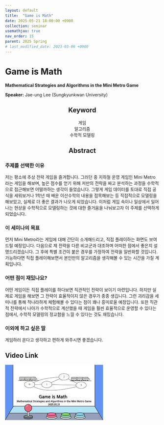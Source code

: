 ```yaml
---
layout: default
title:  "Game is Math"
date: 2025-05-21 18:00:00 +0900
collection: seminar
usemathjax: true
nav_order: 15
parent: 2025 Spring
# last_modified_date: 2023-03-06 +0900
---
```

# Game is Math
__Mathematical Strategies and Algorithms in the Mini Metro Game__

**Speaker:** Jae-ung Lee (Sungkyunkwan University) <br>
   
## <center> Keyword </center>
<center>게임</center>
<center>알고리즘</center>
<center>수학적 모델링</center>
   
## <center> Abstract </center>

### 주제를 선택한 이유
저는 평소에 추상 전략 게임을 즐겨합니다. 그러던 중 지하철 운영 게임인 Mini Metro라는 게임을 해보며, 높은 점수를 얻기 위해 저만의 전략을 짜고 분석하는 과정을 수학적으로 접근해보면 어떨까하는 생각이 들었습니다. 그렇게 게임 데이터를 토대로 직접 공식을 세워보거나 1학년 때 배운 이산수학의 내용을 접목해보는 등 직접적으로 모델링을 해보았고, 실제로 더 좋은 결과가 나오게 되었습니다. 이처럼 게임 속이나 일상에서 일어나는 현상을 수학적으로 모델링하는 것에 대한 즐거움을 나눠보고자 이 주제를 선택하게 되었습니다.

### 이 세미나의 목표
먼저 Mini Metro라는 게임에 대해 간단히 소개해드리고, 직접 플레이하는 화면도 보여드릴 예정입니다. 다음으로 제 전략을 다른 비교군과 대조하며 어떠한 점에서 좋은지 설명드리겠습니다. 그 후에 특별 조건이 붙은 경우를 가정하여 전략을 일반화할 것입니다. 가능하다면 직접 플레이해보면서 본인만의 알고리즘을 생각해볼 수 있는 시간을 가질 계획입니다.

### 어떤 점이 재밌나요?
어떤 게임이든 직접 플레이를 하다보면 직관적인 전략이 보이기 마련입니다. 하지만 실제로 게임을 해보면 그 전략이 효율적이지 않은 경우가 종종 생깁니다. 그런 괴리감을 세미나를 통해 적나라하게 체험해볼 수 있다는 점이 꽤나 흥미로울 예정입니다. 또한 직관적 전략에서 나아가 수학적으로 계산했을 때 게임을 훨씬 효율적으로 운영할 수 있다는 점에서, 수학적 모델링의 정교함을 느낄 수 있다는 것도 재밌습니다.

### 이외에 하고 싶은 말
게임하러 온다고 생각하고 편하게 와주시면 좋겠습니다.

## Video Link

[![Video Label](pictures/15_metrogame.jpg)](https://youtu.be/4tsnUez_8jg)
